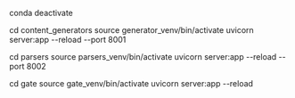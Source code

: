 conda deactivate

cd content_generators
source generator_venv/bin/activate
uvicorn server:app --reload --port 8001

cd parsers
source parsers_venv/bin/activate
uvicorn server:app --reload --port 8002

cd gate
source gate_venv/bin/activate
uvicorn server:app --reload